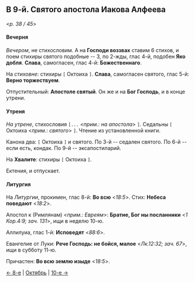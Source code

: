 
## В 9-й. Святого апостола Иакова Алфеева

<*p. 38 / 45*>

#### Вечерня

*Вечером*, не стихословим. А на **Господи воззвах** ставим 6 стихов, и поем стихиры святого подобные -- 3, 
по 2-жды, глас 4-й, подобен **Яко добля**. **Слава**, самогласен, глас 4-й: **Божественнаго**.

На *стиховне*: стихиры `[` Октоиха `]`. **Слава**, самогласен святого, глас 5-й: **Верно торжествуем**.

Отпустительный: **Апостоле святый**. 
Он же и на **Бог Господь**, и в конце утрени. 

#### Утреня

*На утрене*, стихословия `[...` <*прим.: на апостола*> `]`. 
Седальны `[` Октоиха <*прим.: святого*> `]`. 
Чтение из установленной книги.    

Канона два: `[` Октоиха `]` и святого. 
По 3-й -- седален святого. 
По 6-й -- если есть, кондак. 
По 9-й -- эксапостиларий.   

На **Хвалите**: стихиры `[` Октоиха `]`. 

Ектения, и отпускает.    

#### Литургия 

На *Литургии*, прокимен, глас 8-й: **Во всю** <*18:5*>. Стих: **Небеса поведают** <*18:2*>. 
 
Апостол к (Римлянам) <*прим.: Евреям*>: **Братие, Бог ны посланники** <*1 Кор.4:9; зач. 131*>, 
ищи в неделю 10-ю. 

Аллилуиа, глас 1-й: **Исповедят** <*88:6*>. 

Евангелие от Луки: **Рече Господь: не бойся, малое** <*Лк.12:32; зач. 67*>, ищи в субботу 11-ю.

Причастен: **Во всю землю изыде** <*18:5*>.

[← 8-е](10_08_MES.ru.md) | [Октябрь](README.md#9-й) | [10-е →](10_10_MES.ru.md)
